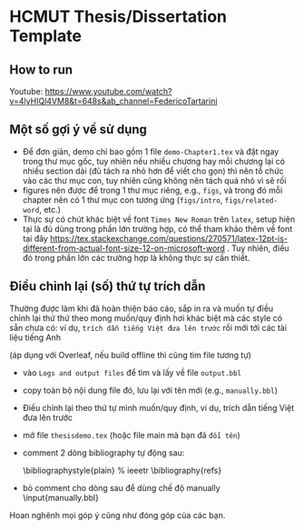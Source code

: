# HCMUT Thesis/Dissertation Template

## How to run
Youtube: https://www.youtube.com/watch?v=4lyHIQl4VM8&t=648s&ab_channel=FedericoTartarini

## Một số gợi ý về sử dụng

- Để đơn giản, demo chỉ bao gồm 1 file `demo-Chapter1.tex` và đặt ngay trong thư mục gốc, tuy nhiên nếu nhiều chương hay mỗi chương lại có nhiều section dài (đủ tách ra nhỏ hơn để viết cho gọn) thì nên tổ chức vào các thư mục con, tuy nhiên cũng không nên tách quá nhỏ vì sẽ rối
- figures nên được để trong 1 thư mục riêng, e.g., `figs`, và trong đó mỗi chapter nên có 1 thư mục con tương ứng (`figs/intro`, `figs/related-word`, etc.)
- Thực sự có chút khác biệt về font `Times New Roman` trên `latex`, setup hiện tại là đủ dùng trong phần lớn trường hợp, có thể tham khảo thêm về font tại đây https://tex.stackexchange.com/questions/270571/latex-12pt-is-different-from-actual-font-size-12-on-microsoft-word . Tuy nhiên, điều đó trong phần lớn các trường hợp là không thực sự cần thiết.

## Điều chỉnh lại (số) thứ tự trích dẫn

Thường được làm khi đã hoàn thiện báo cáo, sắp in ra và muốn tự điều chỉnh lại thứ thứ theo mong muốn/quy định hơi khác biệt mà các style có sẵn chưa có:
ví dụ, `trích dẫn tiếng Việt đưa lên trước` rồi mới tới các tài liệu tiếng Anh

(áp dụng với Overleaf, nếu build offline thì cũng tìm file tương tự)

- vào `Logs and output files` để tìm và lấy về file `output.bbl`
- copy toàn bộ nội dung file đó, lưu lại với tên mới (e.g., `manually.bbl`)
- Điều chỉnh lại theo thứ tự mình muốn/quy định, ví dụ, trích dẫn tiếng Việt đưa lên trước
- mở file `thesisdemo.tex` (hoặc file main mà bạn đã `đổi tên`)
- comment 2 dòng bibliography tự động sau:

  \bibliographystyle{plain} % ieeetr
  \bibliography{refs}

- bỏ comment cho dòng sau để dùng chế độ manually
        \input{manually.bbl}

Hoan nghênh mọi góp ý cũng như đóng góp của các bạn.
